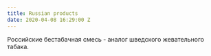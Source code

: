 ```yaml
---
title: Russian products
date: 2020-04-08 16:29:00 Z
---
```


Российские бестабачная смесь - аналог шведского жевательного табака.